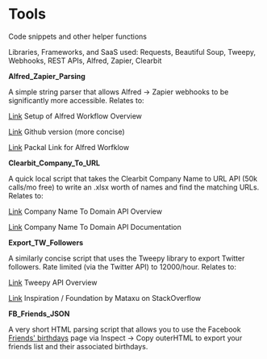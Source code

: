 # Tools
Code snippets and other helper functions

Libraries, Frameworks, and SaaS used:
Requests, Beautiful Soup, Tweepy, Webhooks, REST APIs, Alfred, Zapier, Clearbit

**Alfred_Zapier_Parsing**

A simple string parser that allows Alfred -> Zapier webhooks to be significantly more accessible. Relates to:

[Link](https://zapier.com/blog/zapier-for-alfred/) Setup of Alfred Workflow Overview 

[Link](https://github.com/zapier/zapier-for-alfred) Github version (more concise) 

[Link](http://www.packal.org/workflow/zapier-alfred) Packal Link for Alfred Worfklow 



**Clearbit_Company_To_URL**

A quick local script that takes the Clearbit Company Name to URL API (50k calls/mo free) to write an .xlsx worth of names and find the matching URLs. Relates to:

[Link](https://blog.clearbit.com/company-name-to-domain-api/) Company Name To Domain API Overview

[Link](https://dashboard.clearbit.com/docs#name-to-domain-api) Company Name To Domain API Documentation



**Export_TW_Followers**

A similarly concise script that uses the Tweepy library to export Twitter followers. Rate limited (via the Twitter API) to 12000/hour. Relates to:

[Link](http://docs.tweepy.org/en/v3.6.0/api.html) Tweepy API Overview


[Link](https://stackoverflow.com/users/4994901/mataxu) Inspiration / Foundation by Mataxu on StackOverflow


**FB_Friends_JSON**

A very short HTML parsing script that allows you to use the Facebook [Friends' birthdays](https://www.facebook.com/events/birthdays/) page via Inspect -> Copy outerHTML to export your friends list and their associated birthdays.

